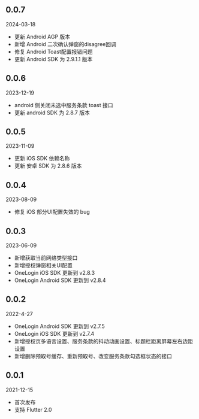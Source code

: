 ## 0.0.7

2024-03-18
* 更新 Android AGP 版本
* 新增 Android 二次确认弹窗的disagree回调
* 修复 Android Toast配置报错问题
* 更新 Android SDK 为 2.9.1.1 版本

## 0.0.6

2023-12-19

* android 侧关闭未选中服务条款 toast 接口
* 更新 android SDK 为 2.8.7 版本


## 0.0.5

2023-11-09

* 更新 iOS SDK 依赖名称
* 更新 安卓 SDK 为 2.8.6 版本

## 0.0.4

2023-08-09

* 修复 iOS 部分UI配置失效的 bug

## 0.0.3

2023-06-09

* 新增获取当前网络类型接口
* 新增授权弹窗相关UI配置
* OneLogin iOS SDK 更新到 v2.8.3
* OneLogin Android SDK 更新到 v2.8.4

## 0.0.2

2022-4-27

* OneLogin Android SDK 更新到 v2.7.5
* OneLogin iOS SDK 更新到 v2.7.4
* 新增授权页多语言设置、服务条款的抖动动画设置、标题栏距离屏幕左右边距设置
* 新增删除预取号缓存、重新预取号、改变服务条款勾选框状态的接口

## 0.0.1

2021-12-15

* 首次发布
* 支持 Flutter 2.0